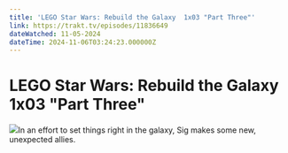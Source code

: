 ```yaml
---
title: 'LEGO Star Wars: Rebuild the Galaxy  1x03 "Part Three"' 
link: https://trakt.tv/episodes/11836649
dateWatched: 11-05-2024
dateTime: 2024-11-06T03:24:23.000000Z
---
```

# LEGO Star Wars: Rebuild the Galaxy  1x03 "Part Three"

![](https://walter-r2.trakt.tv/images/episodes/011/836/649/screenshots/thumb/efac131231.jpg)In an effort to set things right in the galaxy, Sig makes some new, unexpected allies.